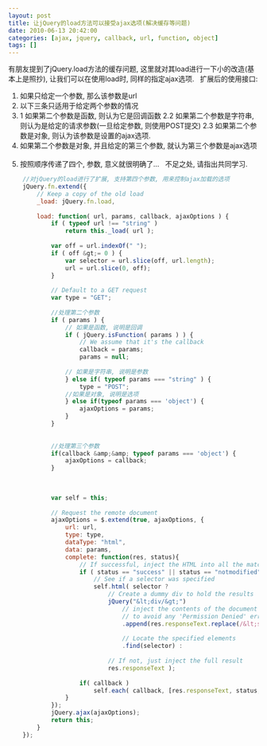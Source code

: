 ```yaml
---
layout: post
title: 让jQuery的load方法可以接受ajax选项(解决缓存等问题)
date: 2010-06-13 20:42:00
categories: [ajax, jquery, callback, url, function, object]
tags: []
---
```

有朋友提到了jQuery.load方法的缓存问题, 这里就对其load进行一下小的改造(基本上是照抄), 让我们可以在使用load时, 同样的指定ajax选项.
 
扩展后的使用接口:
1. 如果只给定一个参数, 那么该参数是url
 
2. 以下三条只适用于给定两个参数的情况
2. 1 如果第二个参数是函数, 则认为它是回调函数
2.2 如果第二个参数是字符串, 则认为是给定的请求参数(一旦给定参数, 则使用POST提交)
2.3 如果第二个参数是对象, 则认为该参数是设置的ajax选项.
 
3. 如果第二个参数是对象, 并且给定的第三个参数, 就认为第三个参数是ajax选项
 
4. 按照顺序传递了四个, 参数, 意义就很明确了...
 
不足之处, 请指出共同学习.
 
 

```javascript
	//对jQuery的load进行了扩展, 支持第四个参数, 用来控制ajax加载的选项
	jQuery.fn.extend({
		// Keep a copy of the old load
		_load: jQuery.fn.load,
	
		load: function( url, params, callback, ajaxOptions ) {
			if ( typeof url !== "string" )
				return this._load( url );
	
			var off = url.indexOf(" ");
			if ( off &gt;= 0 ) {
				var selector = url.slice(off, url.length);
				url = url.slice(0, off);
			}
	
			// Default to a GET request
			var type = "GET";
	
			//处理第二个参数
			if ( params ) {
				// 如果是函数, 说明是回调
				if ( jQuery.isFunction( params ) ) {
					// We assume that it's the callback
					callback = params;
					params = null;
	
				// 如果是字符串, 说明是参数 
				} else if( typeof params === "string" ) {
					type = "POST";
				//如果是对象, 说明是选项
				} else if(typeof params === 'object') {
					ajaxOptions = params;
				}
			}
	
	
			//处理第三个参数
			if(callback &amp;&amp; typeof params === 'object') {
				ajaxOptions = callback;
			}
			
			
	
			var self = this;
	
			// Request the remote document
			ajaxOptions = $.extend(true, ajaxOptions, {
				url: url,
				type: type,
				dataType: "html",
				data: params,
				complete: function(res, status){
					// If successful, inject the HTML into all the matched elements
					if ( status == "success" || status == "notmodified" )
						// See if a selector was specified
						self.html( selector ?
							// Create a dummy div to hold the results
							jQuery("&lt;div/&gt;")
								// inject the contents of the document in, removing the scripts
								// to avoid any 'Permission Denied' errors in IE
								.append(res.responseText.replace(/&lt;script(.|/s)*?//script&gt;/g, ""))
	
								// Locate the specified elements
								.find(selector) :
	
							// If not, just inject the full result
							res.responseText );
	
					if( callback )
						self.each( callback, [res.responseText, status, res] );
				}
			});
			jQuery.ajax(ajaxOptions);
			return this;
		}
	});
```


